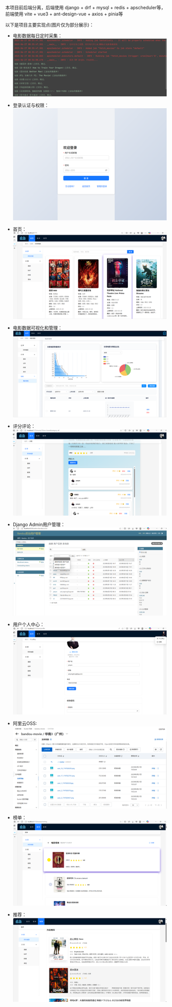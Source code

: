 本项目前后端分离，后端使用 django + drf + mysql + redis + apscheduler等，前端使用 vite + vue3 + ant-design-vue + axios + pinia等

以下是项目主要实现点(图片仅为部分展示)：

- 电影数据每日定时采集：
  ![图片](https://github.com/justeast/Bandou_Movie/blob/master/img_readme/spider_for_movie.png)
  
- 登录认证与权限：
  ![图片](https://github.com/justeast/Bandou_Movie/blob/master/img_readme/login.png)

- 首页：
  ![图片](https://github.com/justeast/Bandou_Movie/blob/master/img_readme/home.png)

- 电影数据可视化和管理：
  ![图片](https://github.com/justeast/Bandou_Movie/blob/master/img_readme/movie_graph.png)

- 评分评论：
  ![图片](https://github.com/justeast/Bandou_Movie/blob/master/img_readme/rating_and_review.png)

- Django Admin用户管理：
  ![图片](https://github.com/justeast/Bandou_Movie/blob/master/img_readme/user_admin.png)

- 用户个人中心：
  ![图片](https://github.com/justeast/Bandou_Movie/blob/master/img_readme/profile.png)

- 阿里云OSS:
  ![图片](https://github.com/justeast/Bandou_Movie/blob/master/img_readme/aliyun_oss.png)

- 榜单：
  ![图片](https://github.com/justeast/Bandou_Movie/blob/master/img_readme/raking.png)

- 推荐：
  ![图片](https://github.com/justeast/Bandou_Movie/blob/master/img_readme/recommend.png)

